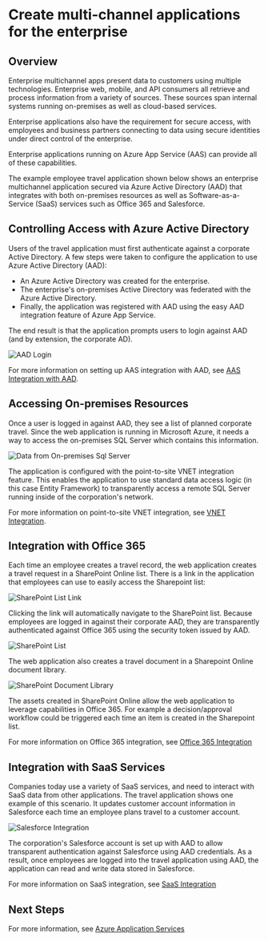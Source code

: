 <properties 
	pageTitle="Enterprise Multichannel Apps" 
	description="Overview of how a multichannel app spans on-premises resources and cloud based software services." 
	services="app-service" 
	documentationCenter="na" 
	authors="stefsch" 
	writer="tdykstra" 
	manager="wpickett" 
	editor="jimbe"/>

<tags 
	ms.service="app-service" 
	ms.workload="web" 
	ms.tgt_pltfrm="na" 
	ms.devlang="na" 
	ms.topic="article" 
	ms.date="06/08/2015" 
	ms.author="stefsch"/>

# Create multi-channel applications for the enterprise

## Overview

Enterprise multichannel apps present data to customers using multiple technologies.  Enterprise web, mobile, and API consumers all retrieve and process information from a variety of sources.  These sources span internal systems running on-premises as well
as cloud-based services.  

Enterprise applications also have the requirement for secure access, with employees and business partners connecting to data using secure identities under direct control of the enterprise.

Enterprise applications running on Azure App Service (AAS) can provide all of these capabilities.  

The example employee travel application shown below shows an enterprise multichannel application secured via Azure Active Directory (AAD) that integrates with both on-premises resources as well as Software-as-a-Service (SaaS) services such as Office 365 and 
Salesforce.

## <a name="acceptablefiles"></a>Controlling Access with Azure Active Directory

Users of the travel application must first authenticate against a corporate Active Directory.  A few steps were taken to configure the application to use Azure Active Directory (AAD):

* An Azure Active Directory was created for the enterprise.
* The enterprise's on-premises Active Directory was federated with the Azure Active Directory.
* Finally, the application was registered with AAD using the easy AAD integration feature of Azure App Service. 

The end result is that the application prompts users to login against AAD (and by extension, the corporate AD).
	
![AAD Login][AADLogin]

For more information on setting up AAS integration with AAD, see [AAS Integration with AAD][AASIntegrationwithAAD]. 

## <a name="acceptablefiles"></a>Accessing On-premises Resources

Once a user is logged in against AAD, they see a list of planned corporate travel.  Since the web application is running in Microsoft Azure, it needs a way to access the on-premises SQL Server which contains this information.

![Data from On-premises Sql Server][DatafromOnpremisesSqlServer]

The application is configured with the point-to-site VNET integration feature.  This enables the application to use standard data access logic (in this case Entity Framework) to transparently access a remote SQL Server running inside of the corporation's network.

For more information on point-to-site VNET integration, see [VNET Integration][VNETIntegration].

## <a name="acceptablefiles"></a>Integration with Office 365

Each time an employee creates a travel record, the web application creates a travel request in a SharePoint Online list. There is a link in the application that employees can use to easily access the Sharepoint list:

![SharePoint List Link][SharepointListLink]

Clicking the link will automatically navigate to the SharePoint list.  Because employees are logged in against their corporate AAD, they are transparently authenticated against Office 365 using the security token issued by AAD.

![SharePoint List][SharepointList]

The web application also creates a travel document in a Sharepoint Online document library.

![SharePoint Document Library][SharepointDocumentLibrary]

The assets created in SharePoint Online allow the web application to leverage capabilities in Office 365.  For example a decision/approval workflow could be triggered each time an item is created in the Sharepoint list.

For more information on Office 365 integration, see [Office 365 Integration][Office365Integration]

## <a name="acceptablefiles"></a>Integration with SaaS Services

Companies today use a variety of SaaS services, and need to interact with SaaS data from other applications.  The travel application
shows one example of this scenario.  It updates customer account information in Salesforce each time an employee plans travel to a customer account.

![Salesforce Integration][SalesforceIntegration]

The corporation's Salesforce account is set up with AAD to allow transparent authentication against Salesforce using AAD credentials. As a result, once employees are logged into the travel application using AAD, the application can read and write data stored in Salesforce.

For more information on SaaS integration, see [SaaS Integration][SaaSIntegration]

## <a name="NextSteps"></a>Next Steps

For more information, see [Azure Application Services][AzureApplicationServices]
 
[AASIntegrationwithAAD]:http://azure.microsoft.com/blog/2014/11/13/azure-websites-authentication-authorization/
[VNETIntegration]:http://azure.microsoft.com/blog/2014/09/15/azure-websites-virtual-network-integration/ 
[Office365Integration]: http://azure.microsoft.com/en-us/documentation/articles/app-service-logic-connector-office365/
[SaaSIntegration]: http://azure.microsoft.com/en-us/documentation/articles/app-service-api-connnect-your-app-to-saas-connector/
[AzureApplicationServices]: http://azure.microsoft.com/en-us/documentation/services/app-service/

[AADLogin]: ./media/app-service-enterprise-multichannel-apps/01aAADLogin.png
[DatafromOnpremisesSqlServer]: ./media/app-service-enterprise-multichannel-apps/02aDatafromOnpremisesSqlServer.png
[SharepointListLink]: ./media/app-service-enterprise-multichannel-apps/03aSharepointListLink.png
[SharepointList]: ./media/app-service-enterprise-multichannel-apps/04aSharepointList.png
[SharepointDocumentLibrary]: ./media/app-service-enterprise-multichannel-apps/05aSharepointDocumentLibrary.png
[SalesforceIntegration]: ./media/app-service-enterprise-multichannel-apps/06aSalesforceIntegration.png
